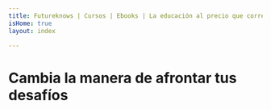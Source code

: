 ```yaml
---
title: Futureknows | Cursos | Ebooks | La educación al precio que corresponde
isHome: true
layout: index

---
```

# Cambia la manera de afrontar tus desafíos